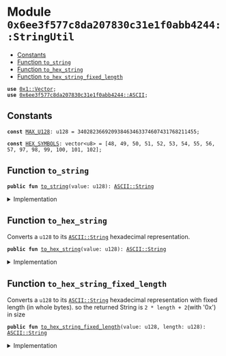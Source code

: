 
<a name="0x6ee3f577c8da207830c31e1f0abb4244_StringUtil"></a>

# Module `0x6ee3f577c8da207830c31e1f0abb4244::StringUtil`



-  [Constants](#@Constants_0)
-  [Function `to_string`](#0x6ee3f577c8da207830c31e1f0abb4244_StringUtil_to_string)
-  [Function `to_hex_string`](#0x6ee3f577c8da207830c31e1f0abb4244_StringUtil_to_hex_string)
-  [Function `to_hex_string_fixed_length`](#0x6ee3f577c8da207830c31e1f0abb4244_StringUtil_to_hex_string_fixed_length)


<pre><code><b>use</b> <a href="../../../build/StarcoinFramework/docs/Vector.md#0x1_Vector">0x1::Vector</a>;
<b>use</b> <a href="ASCII.md#0x6ee3f577c8da207830c31e1f0abb4244_ASCII">0x6ee3f577c8da207830c31e1f0abb4244::ASCII</a>;
</code></pre>



<a name="@Constants_0"></a>

## Constants


<a name="0x6ee3f577c8da207830c31e1f0abb4244_StringUtil_MAX_U128"></a>



<pre><code><b>const</b> <a href="StringUtil.md#0x6ee3f577c8da207830c31e1f0abb4244_StringUtil_MAX_U128">MAX_U128</a>: u128 = 340282366920938463463374607431768211455;
</code></pre>



<a name="0x6ee3f577c8da207830c31e1f0abb4244_StringUtil_HEX_SYMBOLS"></a>



<pre><code><b>const</b> <a href="StringUtil.md#0x6ee3f577c8da207830c31e1f0abb4244_StringUtil_HEX_SYMBOLS">HEX_SYMBOLS</a>: vector&lt;u8&gt; = [48, 49, 50, 51, 52, 53, 54, 55, 56, 57, 97, 98, 99, 100, 101, 102];
</code></pre>



<a name="0x6ee3f577c8da207830c31e1f0abb4244_StringUtil_to_string"></a>

## Function `to_string`



<pre><code><b>public</b> <b>fun</b> <a href="StringUtil.md#0x6ee3f577c8da207830c31e1f0abb4244_StringUtil_to_string">to_string</a>(value: u128): <a href="ASCII.md#0x6ee3f577c8da207830c31e1f0abb4244_ASCII_String">ASCII::String</a>
</code></pre>



<details>
<summary>Implementation</summary>


<pre><code><b>public</b> <b>fun</b> <a href="StringUtil.md#0x6ee3f577c8da207830c31e1f0abb4244_StringUtil_to_string">to_string</a>(value: u128): String {
    <b>if</b> (value == 0) {
        <b>return</b> <a href="ASCII.md#0x6ee3f577c8da207830c31e1f0abb4244_ASCII_string">ASCII::string</a>(b"0")
    };
    <b>let</b> buffer = <a href="../../../build/StarcoinFramework/docs/Vector.md#0x1_Vector_empty">Vector::empty</a>&lt;u8&gt;();
    <b>while</b> (value != 0) {
        <a href="../../../build/StarcoinFramework/docs/Vector.md#0x1_Vector_push_back">Vector::push_back</a>(&<b>mut</b> buffer, ((48 + value % 10) <b>as</b> u8));
        value = value / 10;
    };
    <a href="../../../build/StarcoinFramework/docs/Vector.md#0x1_Vector_reverse">Vector::reverse</a>(&<b>mut</b> buffer);
    <a href="ASCII.md#0x6ee3f577c8da207830c31e1f0abb4244_ASCII_string">ASCII::string</a>(buffer)
}
</code></pre>



</details>

<a name="0x6ee3f577c8da207830c31e1f0abb4244_StringUtil_to_hex_string"></a>

## Function `to_hex_string`

Converts a <code>u128</code> to its <code><a href="ASCII.md#0x6ee3f577c8da207830c31e1f0abb4244_ASCII_String">ASCII::String</a></code> hexadecimal representation.


<pre><code><b>public</b> <b>fun</b> <a href="StringUtil.md#0x6ee3f577c8da207830c31e1f0abb4244_StringUtil_to_hex_string">to_hex_string</a>(value: u128): <a href="ASCII.md#0x6ee3f577c8da207830c31e1f0abb4244_ASCII_String">ASCII::String</a>
</code></pre>



<details>
<summary>Implementation</summary>


<pre><code><b>public</b> <b>fun</b> <a href="StringUtil.md#0x6ee3f577c8da207830c31e1f0abb4244_StringUtil_to_hex_string">to_hex_string</a>(value: u128): String {
    <b>if</b> (value == 0) {
        <b>return</b> <a href="ASCII.md#0x6ee3f577c8da207830c31e1f0abb4244_ASCII_string">ASCII::string</a>(b"0x00")
    };
    <b>let</b> temp: u128 = value;
    <b>let</b> length: u128 = 0;
    <b>while</b> (temp != 0) {
        length = length + 1;
        temp = temp &gt;&gt; 8;
    };
    <a href="StringUtil.md#0x6ee3f577c8da207830c31e1f0abb4244_StringUtil_to_hex_string_fixed_length">to_hex_string_fixed_length</a>(value, length)
}
</code></pre>



</details>

<a name="0x6ee3f577c8da207830c31e1f0abb4244_StringUtil_to_hex_string_fixed_length"></a>

## Function `to_hex_string_fixed_length`

Converts a <code>u128</code> to its <code><a href="ASCII.md#0x6ee3f577c8da207830c31e1f0abb4244_ASCII_String">ASCII::String</a></code> hexadecimal representation with fixed length (in whole bytes).
so the returned String is <code>2 * length + 2</code>(with '0x') in size


<pre><code><b>public</b> <b>fun</b> <a href="StringUtil.md#0x6ee3f577c8da207830c31e1f0abb4244_StringUtil_to_hex_string_fixed_length">to_hex_string_fixed_length</a>(value: u128, length: u128): <a href="ASCII.md#0x6ee3f577c8da207830c31e1f0abb4244_ASCII_String">ASCII::String</a>
</code></pre>



<details>
<summary>Implementation</summary>


<pre><code><b>public</b> <b>fun</b> <a href="StringUtil.md#0x6ee3f577c8da207830c31e1f0abb4244_StringUtil_to_hex_string_fixed_length">to_hex_string_fixed_length</a>(value: u128, length: u128): String {
    <b>let</b> buffer = <a href="../../../build/StarcoinFramework/docs/Vector.md#0x1_Vector_empty">Vector::empty</a>&lt;u8&gt;();

    <b>let</b> i: u128 = 0;
    <b>while</b> (i &lt; length * 2) {
        <a href="../../../build/StarcoinFramework/docs/Vector.md#0x1_Vector_push_back">Vector::push_back</a>(&<b>mut</b> buffer, *<a href="../../../build/StarcoinFramework/docs/Vector.md#0x1_Vector_borrow">Vector::borrow</a>(&<b>mut</b> <a href="StringUtil.md#0x6ee3f577c8da207830c31e1f0abb4244_StringUtil_HEX_SYMBOLS">HEX_SYMBOLS</a>, (value & 0xf <b>as</b> u64)));
        value = value &gt;&gt; 4;
        i = i + 1;
    };
    <b>assert</b>!(value == 0, 1);
    <a href="../../../build/StarcoinFramework/docs/Vector.md#0x1_Vector_append">Vector::append</a>(&<b>mut</b> buffer, b"x0");
    <a href="../../../build/StarcoinFramework/docs/Vector.md#0x1_Vector_reverse">Vector::reverse</a>(&<b>mut</b> buffer);
    <a href="ASCII.md#0x6ee3f577c8da207830c31e1f0abb4244_ASCII_string">ASCII::string</a>(buffer)
}
</code></pre>



</details>
